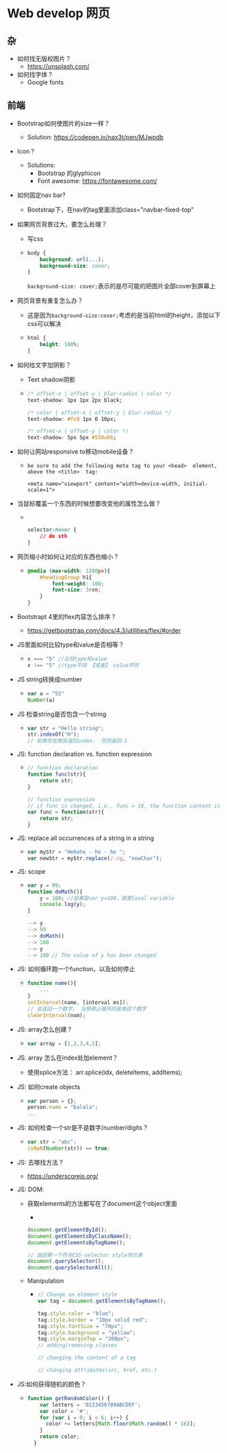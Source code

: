 # Web develop 网页

## 杂

- 如何找无版权图片？
  - <https://unsplash.com/>
- 如何找字体？
  - Google fonts

## 前端

- Bootstrap如何使图片的size一样？

  - Solution: <https://codepen.io/nax3t/pen/MJwpdb>

- Icon？

  - Solutions:
    - Bootstrap 的glyphicon
    - Font awesome: <https://fontawesome.com/>

- 如何固定nav bar?

  - Bootstrap下，在nav的tag里面添加class="navbar-fixed-top"

- 如果网页背景过大，要怎么处理？

  - 写css

  - ```css
    body {
        background: url(...);
        background-size: cover;
    }
    ```

    `background-size: cover;`表示的是尽可能的把图片全部cover到屏幕上

- 网页背景有重复怎么办？

  - 这是因为`background-size:cover;`考虑的是当前html的height，添加以下css可以解决

  - ```css
    html {
        height: 100%;
    }
    ```

- 如何给文字加阴影？ 

  - Text shadow阴影

  - ```css
    /* offset-x | offset-y | blur-radius | color */
    text-shadow: 1px 1px 2px black; 
    
    /* color | offset-x | offset-y | blur-radius */
    text-shadow: #fc0 1px 0 10px; 
    
    /* offset-x | offset-y | color */
    text-shadow: 5px 5px #558abb;
    
    ```

- 如何让网站responsive to移动mobile设备？

  - ```
    be sure to add the following meta tag to your <head>  element, above the <title>  tag:
    
    <meta name="viewport" content="width=device-width, initial-scale=1">
    ```

- 当鼠标覆盖一个东西的时候想要改变他的属性怎么做？

  - ​	

    ```css
    selector:hover {
        // do sth
    }
    ```

- 网页缩小时如何让对应的东西也缩小？

  - ```css
    @media (max-width: 1200px){
        #headingGroup h1{
            font-weight: 100;
            font-size: 3rem;
        }
    }
    ```

- Bootstrapt 4里的flex内容怎么排序？

  - <https://getbootstrap.com/docs/4.3/utilities/flex/#order>

- JS里面如何比较type和value是否相等？

  - ```javascript
    x === "5" //比较type和value
    x !== "5" //type不同 【或者】 value不同
    ```

- JS string转换成number

  - ```javascript
    var a = "55"
    Number(a)
    ```

- JS 检查string是否包含一个string

  - ```javascript
    var str = "Hello string";
    str.indexOf("H");
    // 如果存在就会返回index， 否则返回-1
    ```

- JS: function declaration vs. function expression

  - ```javascript
    // function declaration
    function func(str){
        return str;
    }
    
    // function expression
    // if func is changed, i.e., func = 10, the function content is lost.
    var func = function(str){
        return str;
    }
    ```

- JS: replace all occurrences of a string in a string

  - ```javascript
    var myStr = "Hehehe - he - he ";
    var newStr = myStr.replace(/-/g, "newChar");
    ```

- JS: scope

  - ```javascript
    var y = 99;
    function doMath(){
        y = 100; //如果是var y=100，就是local variable
        console.log(y);
    }
    
    --> y
    --> 99
    --> doMath()
    --> 100
    --> y
    --> 100 // The value of y has been changed
    ```

- JS: 如何循环跑一个function，以及如何停止

  - ```javascript
    function name(){
        ...
    }
    setInterval(name, [interval ms]);
    // 会返回一个数字， 当想停止循环的是用这个数字
    clearInterval(num);
    ```

- JS: array怎么创建？

  - ```javascript
    var array = [1,2,3,4,5];
    ```

- JS: array 怎么在index处加element？

  - 使用splice方法： arr.splice(idx, deleteItems, addItems);

- JS: 如何create objects

  - ```javascript
    var person = {};
    person.name = "balala";
    ...
    ```

- JS: 如何检查一个str是不是数字/number/digits？

  - ```javascript
    var str = "abc";
    isNaN(Number(str)) == true;
    ```

- JS: 去哪找方法？

  - <https://underscorejs.org/>

- JS: DOM:

  - 获取elements的方法都写在了document这个object里面

    - 

    ```javascript
    document.getElementById();
    document.getElementsByClassName();
    document.getElementsByTagName();
    
    // 返回第一个符合CSS-selector style的元素
    document.querySelector();
    document.querySelectorAll();
    ```

  - Manipulation

    - ```javascript
      // Change an element style
      var tag = document.getElementsByTagName();
      
      tag.style.color = "blue";
      tag.style.border = "10px solid red";
      tag.style.fontSize = "70px";
      tag.style.background = "yellow";
      tag.style.marginTop = "200px";
      // adding/removing classes
      
      // changing the content of a tag
      
      // changing attributes(src, href, etc.)
      ```

- JS:如何获得随机的颜色？

  - ```javascript
    function getRandomColor() {
        var letters = '0123456789ABCDEF';
        var color = '#';
        for (var i = 0; i < 6; i++) {
          color += letters[Math.floor(Math.random() * 16)];
        }
        return color;
      }
    ```

    